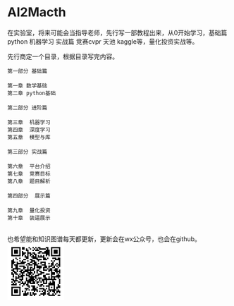 # AI2Macth
在实验室，将来可能会当指导老师，先行写一部教程出来，从0开始学习，基础篇python 机器学习 实战篇 竞赛cvpr 天池 kaggle等，量化投资实战等。



先行商定一个目录，根据目录写完内容。

```
第一部分 基础篇   

第一章 数学基础  
第二章 python基础  

第二部分 进阶篇  

第三章  机器学习  
第四章  深度学习  
第五章  模型与库  

第三部分 实战篇  

第六章  平台介绍  
第七章  竞赛目标  
第八章  题目解析  

第四部分  展示篇  

第九章  量化投资  
第十章  装逼展示  


```

也希望能和知识图谱每天都更新，更新会在wx公众号，也会在github。  
![1.png](qrcode.png)
